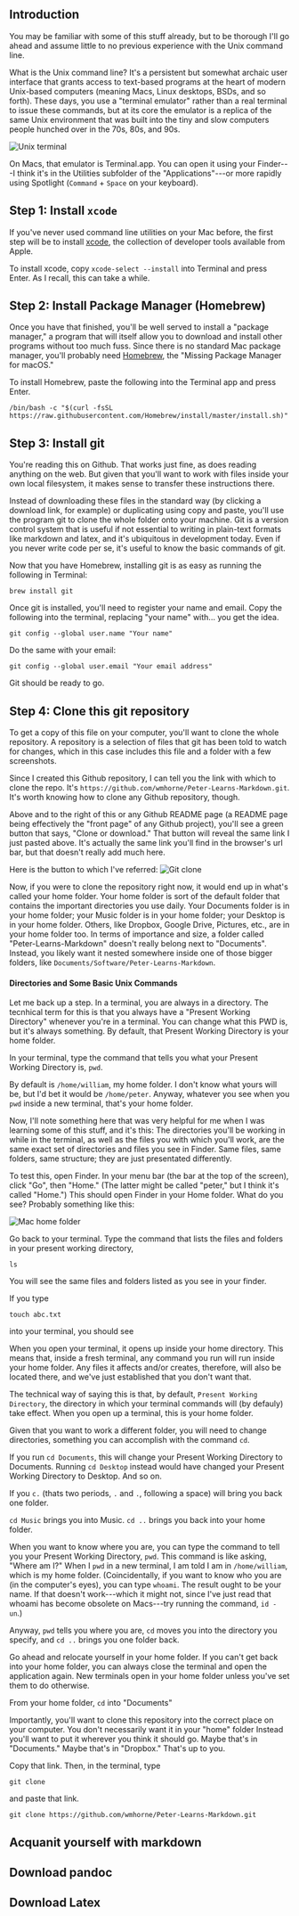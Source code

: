 ## Introduction

You may be familiar with some of this stuff already, but to be thorough I'll go
ahead and assume little to no previous experience with the Unix command line.

What is the Unix command line? It's a persistent but somewhat archaic user
interface that grants access to text-based programs at the heart of modern
Unix-based computers (meaning Macs, Linux desktops, BSDs, and so forth). These
days, you use a "terminal emulator" rather than a real terminal to issue these
commands, but at its core the emulator is a replica of the same Unix environment
that was built into the tiny and slow computers people hunched over in the 70s,
80s, and 90s.

![Unix terminal](images/att-unix-pc-right.jpg)

On Macs, that emulator is Terminal.app. You can open it using your Finder---I
think it's in the Utilities subfolder of the "Applications"---or more
rapidly using Spotlight (`Command` + `Space` on your keyboard).

## Step 1: Install `xcode`

If you've never used command line utilities on your Mac before, the first step
will be to install
[xcode](https://apps.apple.com/us/app/xcode/id497799835?mt=12&ign-mpt=uo%3D4),
the collection of developer tools available from Apple.

To install xcode, copy `xcode-select --install` into Terminal and press Enter.
As I recall, this can take a while.

## Step 2: Install Package Manager (Homebrew)

Once you have that finished, you'll be well served to install a "package
manager," a program that will itself allow you to download and install
other programs without too much fuss. Since there is no standard Mac package
manager, you'll probably need [Homebrew](https://brew.sh/), the "Missing Package
Manager for macOS."

To install Homebrew, paste the following into the Terminal app and press Enter.

```
/bin/bash -c "$(curl -fsSL https://raw.githubusercontent.com/Homebrew/install/master/install.sh)"
```

## Step 3: Install git

You're reading this on Github. That works just fine, as does reading anything on
the web. But given that you'll want to work with files inside your own local
filesystem, it makes sense to transfer these instructions there.

Instead of downloading these files in the standard way (by clicking a download
link, for example) or duplicating using copy and paste, you'll use the program
git to clone the whole folder onto your machine. Git is a version control system
that is useful if not essential to writing in plain-text formats like markdown
and latex, and it's ubiquitous in development today. Even if you never write
code per se, it's useful to know the basic commands of git.

Now that you have Homebrew, installing git is as easy as running the following in Terminal:

`brew install git`

Once git is installed, you'll need to register your name and email. Copy the
following into the terminal, replacing "your name" with... you get the idea.

```
git config --global user.name "Your name"
```

Do the same with your email:

```
git config --global user.email "Your email address"
```

Git should be ready to go.

## Step 4: Clone this git repository

To get a copy of this file on your computer, you'll want to clone the whole
repository. A repository is a selection of files that git has been told to watch
for changes, which in this case includes this file and a folder with a few
screenshots.

Since I created this Github repository, I can tell you the link with which to
clone the repo. It's `https://github.com/wmhorne/Peter-Learns-Markdown.git`.
It's worth knowing how to clone any Github repository, though.

Above and to the right of this or any Github README page (a README page being
effectively the "front page" of any Github project), you'll see a green button
that says, "Clone or download." That button will reveal the same link I just
pasted above. It's actually the same link you'll find in the browser's url bar,
but that doesn't really add much here.

Here is the button to which I've referred:
![Git clone](images/2020-03-22_14-11.png)

Now, if you were to clone the repository right now, it would end up in what's
called your home folder. Your home folder is sort of the default folder that
contains the important directories you use daily. Your Documents folder is in
your home folder; your Music folder is in your home folder; your Desktop is in
your home folder. Others, like Dropbox, Google Drive, Pictures, etc., are in
your home folder too. In terms of importance and size, a folder called
"Peter-Learns-Markdown" doesn't really belong next to "Documents". Instead, you
likely want it nested somewhere inside one of those bigger folders, like
`Documents/Software/Peter-Learns-Markdown`.

#### Directories and Some Basic Unix Commands

Let me back up a step. In a terminal, you are always in a directory. The
tecnhical term for this is that you always have a "Present Working Directory"
whenever you're in a terminal. You can change what this PWD is, but it's always
something. By default, that Present Working Directory is your home folder.

In your terminal, type the command that tells you what your Present Working
Directory is, `pwd`. 

By default is `/home/william`, my home folder. I don't know what yours will be,
but I'd bet it would be `/home/peter`. Anyway, whatever you see when you `pwd`
inside a new terminal, that's your home folder.

Now, I'll note something here that was very helpful for me when I was learning
some of this stuff, and it's this: The directories you'll be working in while in
the terminal, as well as the files you with which you'll work, are the same
exact set of directories and files you see in Finder. Same files, same folders,
same structure; they are just presentated differently. 

To test this, open Finder. In your menu bar (the bar at the top of the screen),
click "Go", then "Home." (The latter might be called "peter," but I think it's
called "Home.") This should open Finder in your Home folder. What do you see?
Probably something like this: 

![Mac home folder](images/home-folder-mac.png)

Go back to your terminal. Type the command that lists the files and folders in
your present working directory, 

```
ls
```

You will see the same files and folders listed as you see in your finder.

If you type 

```
touch abc.txt
```

into your terminal, you should see





When you open your terminal, it opens up inside your home
directory. This means that, inside a fresh terminal, any command you run will
run inside your home folder. Any files it affects and/or creates, therefore,
will also be located there, and we've just established that you don't want that.

The technical way of saying this is that, by default,  `Present Working Directory`, the
directory in which your terminal commands will (by defauly) take effect. When
you open up a terminal, this is your home folder. 

Given that you want to work  a different folder, you will need to change
directories, something you can accomplish with the command `cd`.

If you run `cd Documents`, this will change your Present Working Directory to
Documents. Running `cd Desktop` instead would have changed your Present Working
Directory to Desktop. And so on.

If you `c.` (thats two periods, `.` and `.`, following a space) will bring you
back one folder.

`cd Music` brings you into Music. `cd ..` brings you back into your home folder.

When you want to know where you are, you can type the command to tell you your
Present Working Directory, `pwd`. This command is like asking, "Where am I?"
When I `pwd` in a new terminal, I am told I am in `/home/william`, which is my
home folder. (Coincidentally, if you want to know who you are (in the computer's
eyes), you can type `whoami`. The result ought to be your name. If that doesn't
work---which it might not, since I've just read that whoami has become obsolete
on Macs---try running the command, `id -un`.)

Anyway, `pwd` tells you where you are, `cd` moves you into the directory you
specify, and `cd ..` brings you one folder back.

Go ahead and relocate yourself in your home folder. If you can't get back into
your home folder, you can always close the terminal and open the application
again. New terminals open in your home folder unless you've set them to do
otherwise.

From your home folder, `cd` into "Documents"



Importantly, you'll want to clone this repository into the correct place on your
computer. You don't necessarily want it in your "home" folder Instead you'll
want to put it wherever you think it should go. Maybe that's in "Documents."
Maybe that's in "Dropbox." That's up to you.

Copy that link. Then, in the terminal, type

```
git clone
```

and paste that link.

```
git clone https://github.com/wmhorne/Peter-Learns-Markdown.git
```


## Acquanit yourself with markdown

## Download pandoc

## Download Latex
